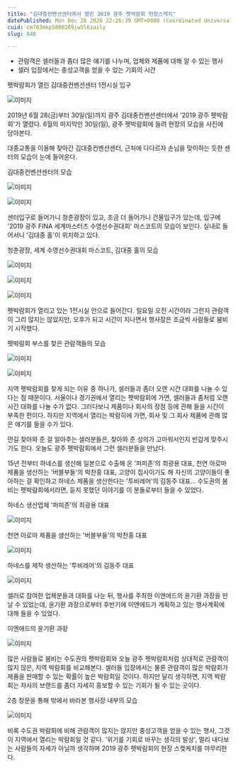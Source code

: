 ```yaml
---
title: "김대중컨벤션센터에서 열린 2019 광주 펫박람회 현장스케치"
datePublished: Mon Dec 28 2020 22:26:39 GMT+0000 (Coordinated Universal Time)
cuid: cm703mkp5000209jw5l6zaily
slug: 840

---
```



- 관람객은 셀러들과 좀더 많은 얘기를 나누며, 업체와 제품에 대해 알 수 있는 행사
- 셀러 입장에서는 충성고객을 얻을 수 있는 기회의 시간

펫박람회가 열린 김대중컨벤션센터 1전시실 입구

![이미지](https://cdn.hashnode.com/res/hashnode/image/upload/v1739255148164/ad362398-cf4a-4293-9fe1-c0cbfcb28baf.jpeg)

2019년 6월 28(금)부터 30일(일)까지 광주 김대중컨벤션센터에서 '2019 광주 펫박람회'가 열렸다. 6월의 마지막인 30일(일), 광주 펫박람회에 들려 현장의 모습을 사진에 담아본다.

대중교통을 이용해 찾아간 김대중컨벤션센터, 근처에 다다르자 손님을 맞이하는 듯한 센터의 모습이 눈에 들어온다.

김대중컨벤션센터의 모습

![이미지](https://cdn.hashnode.com/res/hashnode/image/upload/v1739255150678/dedb7620-290d-43d1-8fd4-437c663cde4f.jpeg)

![이미지](https://cdn.hashnode.com/res/hashnode/image/upload/v1739255153698/0ba3452a-419d-4a4a-be9a-7c6e013f2794.jpeg)

센터입구로 들어가니 청춘광장이 있고, 조금 더 들어가니 건물입구가 있는데, 입구에 '2019 광주 FINA 세계마스터즈 수영선수권대회' 마스코트의 모습이 보인다. 실내로 들어서니 '김대중 홀'이 위치하고 있다.

청춘광장, 세계 수영선수권대회 마스코트, 김대중 홀의 모습

![이미지](https://cdn.hashnode.com/res/hashnode/image/upload/v1739255155876/8926447a-c845-443a-ae26-a30b3ff272a4.jpeg)

![이미지](https://cdn.hashnode.com/res/hashnode/image/upload/v1739255158092/5802f286-4bbf-42f2-b9db-c563a5752eaa.jpeg)

![이미지](https://cdn.hashnode.com/res/hashnode/image/upload/v1739255160490/2dd8fdd5-ceda-4a65-88d4-05fa2a99365d.jpeg)

펫박람회가 열리고 있는 1전시실 안으로 들어간다. 일요일 오전 시간이라 그런지 관람객이 그리 많지는 않았지만, 오후가 되고 시간이 지나면서 행사장은 조금씩 사람들로 붐비기 시작했다.

펫박람회 부스를 찾은 관람객들의 모습

![이미지](https://cdn.hashnode.com/res/hashnode/image/upload/v1739255162913/4e732150-a50b-4a91-a416-276a3f7bdb81.jpeg)

![이미지](https://cdn.hashnode.com/res/hashnode/image/upload/v1739255165292/4e3340ee-0bab-446c-af6f-62337fb65516.jpeg)

지역 펫박람회를 찾게 되는 이유 중 하나가, 셀러들과 좀더 오랜 시간 대화를 나눌 수 있다는 점 때문이다. 서울이나 경기권에서 열리는 펫박람회에 가면, 셀러들과 좀처럼 오랜시간 대화를 나눌 수가 없다. 그러다보니 제품이나 회사의 장점 등에 관해 들을 시간이 부족한 편이다. 하지만 지역에서 열리는 박람히에 가면, 회사 및 그 회사 제품에 관해 많은 얘기를 들을 수가 있다.

먼길 찾아와 준 걸 알아주는 셀러분들은, 찾아와 준 성의가 고마워서인지 반갑게 맞주시기도 한다. 오늘도 광주 펫박람회에서 그런 셀러분들을 만났다.

15년 전부터 하네스를 생산해 일본으로 수출해 온 '퍼피존'의 최광용 대표, 천연 아로마 제품을 생산하는 '버블부들'의 박찬홍 대표, 고양이 집사이기도 해 자신의 고양이들이 좋아하는 걸 확인하고 하네스 제품을 생산한다는 '투비레어'의 김동주 대표... 수도권의 붐비는 펫박람회에서라면, 듣지 못했던 이야기를 이 분들로부터 들을 수 있었다.

하네스 생산업체 '퍼피존'의 최광용 대표

![이미지](https://cdn.hashnode.com/res/hashnode/image/upload/v1739255167707/ec56f337-1b94-43cb-9422-7f350b6ebf55.jpeg)

천연 아로마 제품을 생산하는 '버블부들'의 박찬홍 대표

![이미지](https://cdn.hashnode.com/res/hashnode/image/upload/v1739255170306/843200f6-8b6d-4453-b55b-1f6f9acbd4fd.jpeg)

하네스를 제작 생산하는 '투비레어'의 김동주 대표

![이미지](https://cdn.hashnode.com/res/hashnode/image/upload/v1739255172709/34304389-7af2-4313-9cd7-31082aed7539.jpeg)

셀러로 참여한 업체분들과 대화를 나눈 뒤, 행사를 주최한 이앤에드의 윤기환 과장을 만날 수 있었는데, 윤기환 과장으로부터 후반기에 이앤에드가 계획하고 있는 행사계획에 대해 들을 수 있었다.

이엔애드의 윤기환 과장

![이미지](https://cdn.hashnode.com/res/hashnode/image/upload/v1739255174937/a8d6d148-c9d3-4773-9f85-2ef7d6d8484b.jpeg)

많은 사람들로 붐비는 수도권의 펫박람회와 오늘 광주 펫박람회처럼 상대적로 관람객이 많지 않은, 지역 박람회를 비교해본다. 셀러들 입장에서는 물론 관람객이 많은 박람회가 제품을 판매할 수 있는 확률이 높은 박람회일 것이다. 하지만 달리 생각하면, 지역 박람회는 자사의 브랜드를 좀더 자세히 홍보할 수 있는 기회가 될 수 있는 곳이다.

2층 창문을 통해 밖에서 바라본 행사장 내부의 모습

![이미지](https://cdn.hashnode.com/res/hashnode/image/upload/v1739255177009/68c1289e-9f58-463a-b7ab-ec6ff3f82255.jpeg)

비록 수도권 박람회에 비해 관람객이 많지는 않지만 충성고객을 얻을 수 있는 행사, 그것이 지역에서 열리는 박람회일 것 같다. '위기를 기회로 바꾸는 생각의 발상', 멀리 내다보는 사람들의 자세가 아닐까 생각하며 2019 광주 펫박람회의 현장 스켗케치를 마무리한다.